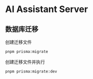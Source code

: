 # AI Assistant Server

## 数据库迁移

创建迁移文件
```bash
pnpm prisma:migrate
```

创建迁移文件并执行
```bash
pnpm prisma:migrate:dev
```




